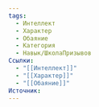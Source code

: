 ```yaml
---
tags:
  - Интеллект
  - Характер
  - Обаяние
  - Категория
  - Навык/ШколаПризывов
Ссылки:
  - "[[Интеллект]]"
  - "[[Характер]]"
  - "[[Обаяние]]"
Источник:
---
```

